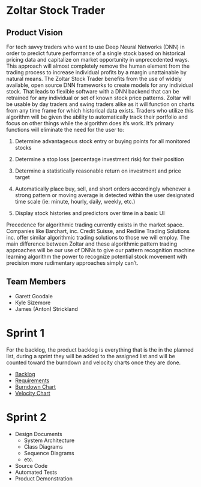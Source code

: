 # Zoltar Stock Trader
## Product Vision

For tech savvy traders who want to use Deep Neural Networks (DNN) in order to predict future performance of a single stock based on historical pricing data and capitalize on market opportunity in unprecedented ways. This approach will almost completely remove the human element from the trading process to increase individual profits by a margin unattainable by natural means. The Zoltar Stock Trader benefits from the use of widely available, open source DNN frameworks to create models for any individual stock. That leads to flexible software with a DNN backend that can be retrained for any individual or set of known stock price patterns. Zoltar will be usable by day traders and swing traders alike as it will function on charts from any time frame for which historical data exists. Traders who utilize this algorithm will be given the ability to automatically track their portfolio and focus on other things while the algorithm does it’s work. It’s primary functions will eliminate the need for the user to:

 1. Determine advantageous stock entry or buying points for all monitored stocks

 2. Determine a stop loss (percentage investment risk) for their position

 3. Determine a statistically reasonable return on investment and price target

 4. Automatically place buy, sell, and short orders accordingly whenever a strong pattern or moving average is detected within the user designated time scale (ie: minute, hourly, daily, weekly, etc.)

 5. Display stock histories and predictors over time in a basic UI

Precedence for algorithmic trading currently exists in the market space. Companies like Barchart, inc. Credit Suisse, and Redline Trading Solutions inc. offer similar algorithmic trading solutions to those we will employ. The main difference between Zoltar and these algorithmic pattern trading approaches will be our use of DNNs to give our pattern recognition machine learning algorithm the power to recognize potential stock movement with precision more rudimentary approaches simply can’t.

## Team Members
- Garett Goodale
- Kyle Sizemore
- James (Anton) Strickland

# Sprint 1
For the backlog, the product backlog is everything that is the in the planned list, during a sprint they will be added to the assigned list and will be counted toward the burndown and velocity charts once they are done.

- [Backlog](https://trello.com/b/R5ba69Q2/backlog)
- [Requirements](https://github.com/gmgoodale/Team19-Zoltar-Stock-Trader/blob/master/Requirements/Sprint_1.md)
- [Burndown Chart](https://docs.google.com/spreadsheets/d/1xkXSTrB2lRDD2SgPfEjb85qfRmd5L4jz71VnwdBxHb0/edit?usp=sharing)
- [Velocity Chart](https://docs.google.com/spreadsheets/d/1TEj-LAV9QyJCdmxjmW1_LJOCGpGU6-L8Xn1yxAgKH0k/edit?usp=sharing)
# Sprint 2
- Design Documents
  - System Architecture
  - Class Diagrams
  - Sequence Diagrams
  - etc.
- Source Code
- Automated Tests
- Product Demonstration

